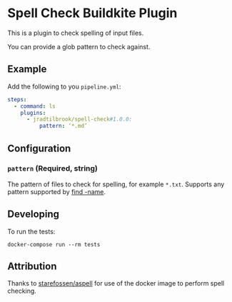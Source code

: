 # Spell Check Buildkite Plugin

This is a plugin to check spelling of input files.

You can provide a glob pattern to check against.

## Example

Add the following to you `pipeline.yml`:

```yml
steps:
  - command: ls
    plugins:
      - jradtilbrook/spell-check#1.0.0:
          pattern: ‘*.md’
```

## Configuration

### `pattern` (Required, string)

The pattern of files to check for spelling, for example `*.txt`. Supports any pattern supported by [find -name](http://man7.org/linux/man-pages/man1/find.1.html).

## Developing

To run the tests:

```shell
docker-compose run --rm tests
```

## Attribution

Thanks to [starefossen/aspell](starefossen/aspell) for use of the docker image to perform spell checking.
